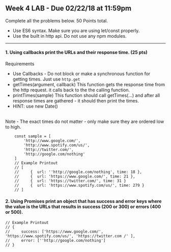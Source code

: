 ## Week 4 LAB - Due 02/22/18 at 11:59pm
Complete all the problems below. 50 Points total.

- Use ES6 syntax. Make sure you are using let/const properly.
- Use the built in http api.  Do not use any npm modules.

---

#### 1. Using callbacks print the URLs and their response time. (25 pts)
Requirements
- Use Callbacks - Do not block or make a synchronous function for getting times. Just use `http.get`
- getTimes(argument, callback)
This function gets the response time from the http request. it calls back to the the calling function.
- printTimes(sample)
This function should call getTimes(...) and after all response times are gathered - it should then print the times.
- HINT: use new Date()

<br />
Note - The exact times do not matter - only make sure they are ordered low to high.

```
    const sample = [
        'http://www.google.com/',
        'http://www.spotify.com/us/',
        'http://twitter.com/',
        'http://google.com/nothing'
    ]
    // Example Printout
    // [
    //     {  url: ''http://google.com/nothing', time: 18 },
    //     {  url: 'https://www.google.com/', time: 21 },
    //     {  url: 'https://twitter.com/', time: 31 }
    //     {  url: 'https://www.spotify.com/us/', time: 279 }
    // ]
```

#### 2. Using Promises print an object that has success and error keys where the value is the URLs that results in success (200 or 300) or errors (400 or 500).

    // Example Printout
    // {
    //     success: ['https://www.google.com/', 'https://www.spotify.com/us/', 'https://twitter.com /' ],
    //     error: [''http://google.com/nothing']
    // }